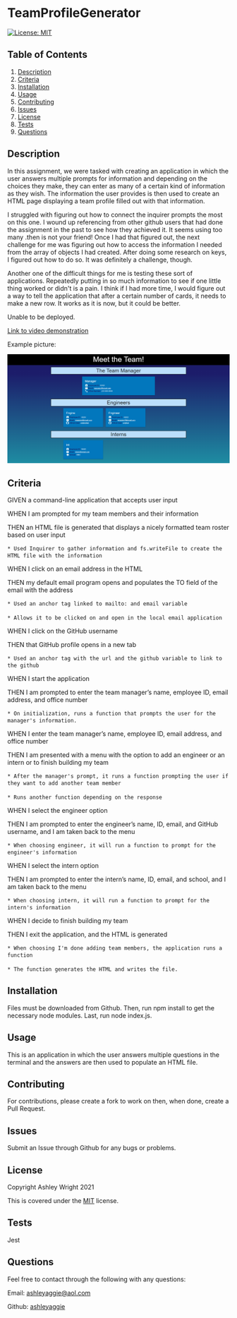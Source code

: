 # TeamProfileGenerator

[![License: MIT](https://img.shields.io/badge/License-MIT-yellow.svg)](https://opensource.org/licenses/MIT)

## Table of Contents

1. [Description](#Description)
2. [Criteria](#Criteria)
3. [Installation](#Installation)
4. [Usage](#Usage)
5. [Contributing](#Contributing)
6. [Issues](#Issues)
7. [License](#License)
8. [Tests](#Tests)
9. [Questions](#Questions)

## Description

In this assignment, we were tasked with creating an application in which the user answers multiple prompts for information and depending on the choices they make, they can enter as many of a certain kind of information as they wish. The information the user provides is then used to create an HTML page displaying a team profile filled out with that information.

I struggled with figuring out how to connect the inquirer prompts the most on this one. I wound up referencing from other github users that had done the assignment in the past to see how they achieved it. It seems using too many .then is not your friend! Once I had that figured out, the next challenge for me was figuring out how to access the information I needed from the array of objects I had created. After doing some research on keys, I figured out how to do so. It was definitely a challenge, though.

Another one of the difficult things for me is testing these sort of applications. Repeatedly putting in so much information to see if one little thing worked or didn't is a pain. I think if I had more time, I would figure out a way to tell the application that after a certain number of cards, it needs to make a new row. It works as it is now, but it could be better.

Unable to be deployed.

[Link to video demonstration](https://drive.google.com/file/d/1dm17YhVTJs1on8KHUR1b8P7QOSK03mH9/view)

Example picture:

![Picture of example profile](./assets/images/generatedProfile.png)

## Criteria

GIVEN a command-line application that accepts user input

WHEN I am prompted for my team members and their information

THEN an HTML file is generated that displays a nicely formatted team roster based on user input

    * Used Inquirer to gather information and fs.writeFile to create the HTML file with the information

WHEN I click on an email address in the HTML

THEN my default email program opens and populates the TO field of the email with the address

    * Used an anchor tag linked to mailto: and email variable
    
    * Allows it to be clicked on and open in the local email application

WHEN I click on the GitHub username

THEN that GitHub profile opens in a new tab

    * Used an anchor tag with the url and the github variable to link to the github

WHEN I start the application

THEN I am prompted to enter the team manager’s name, employee ID, email address, and office number

    * On initialization, runs a function that prompts the user for the manager's information.

WHEN I enter the team manager’s name, employee ID, email address, and office number

THEN I am presented with a menu with the option to add an engineer or an intern or to finish building my team

    * After the manager's prompt, it runs a function prompting the user if they want to add another team member

    * Runs another function depending on the response

WHEN I select the engineer option

THEN I am prompted to enter the engineer’s name, ID, email, and GitHub username, and I am taken back to the menu

    * When choosing engineer, it will run a function to prompt for the engineer's information

WHEN I select the intern option

THEN I am prompted to enter the intern’s name, ID, email, and school, and I am taken back to the menu

    * When choosing intern, it will run a function to prompt for the intern's information

WHEN I decide to finish building my team

THEN I exit the application, and the HTML is generated

    * When choosing I'm done adding team members, the application runs a function
    
    * The function generates the HTML and writes the file.

## Installation

Files must be downloaded from Github. Then, run npm install to get the necessary node modules. Last, run node index.js.

## Usage

This is an application in which the user answers multiple questions in the terminal and the answers are then used to populate an HTML file.

## Contributing

For contributions, please create a fork to work on then, when done, create a Pull Request.

## Issues

Submit an Issue through Github for any bugs or problems.

## License

Copyright Ashley Wright 2021

This is covered under the <a href='https://opensource.org/licenses/MIT'>MIT</a> license.

## Tests

Jest

## Questions

Feel free to contact through the following with any questions:

Email: ashleyaggie@aol.com

Github: <a href='https://github.com/ashleyaggie'>ashleyaggie</a>